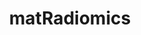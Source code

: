 ---
layout: list
title: matRadiomics
slug: matRadiomics
description: >
  News on matRadiomics
accent_color: rgb(38,139,210)

---